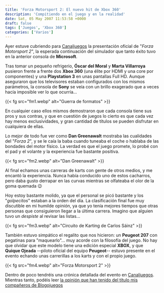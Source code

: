 ```yaml
---
title: 'Forza Motorsport 2: El nuevo hit de Xbox 360'
description: 'Compitiendo en el juego y en la realidad'
date: Sat, 05 May 2007 11:53:58 +0000
draft: false
tags: ['Juegos', 'Xbox 360']
categories: ['Varios']
---
```


Ayer estuve cubriendo para [Canaljuegos](http://www.canaljuegos.com/) la presentación oficial de "_Forza Motorsport 2_", la esperada continuación del simulador que tanto éxito tuvo en la anterior consola de **Microsoft**.

Tras tomar un pequeño refrigerio, **Óscar del Moral** y **Marta Villarroya** pusieron frente a frente dos **Xbox 360** (una élite por HDMI y una core por componentes) y una **Playstation 3** en unas pantallas Full HD. Aunque aseguraron que los televisores estaban configurados con los mismos parámetros, la consola de **Sony** se veía con un brillo exagerado que a veces hacía imposible ver lo que ocurría...

{{< fg src="fm1.webp" alt="Guerra de formatos" >}}

En cualquier caso ellos mismos demostraron que cada consola tiene sus pros y sus contras, y que en cuestión de juegos lo cierto es que cada vez hay menos exclusividades, y gran cantidad de títulos se pueden disfrutar en cualquiera de ellas.

Lo mejor de todo fue ver como **Dan Greenawalt** mostraba las cualidades del "_Forza 2_", y se le caía la baba cuando tuneaba el coche o hablaba de las bondades del motor físico. La verdad es que el juego promete, lo probé con el pad y el volante y la experiencia fue bastante positiva.

{{< fg src="fm2.webp" alt="Dan Greenawalt" >}}

Al final echamos unas carreras de karts con gente de otros medios, y me encantó la experiencia. Nunca había conducido uno de estos cacharros, pero daba gusto derrapar en las curvas mientras se olfateaba el olor de la goma quemada :wink:

Hoy estoy bastante molido, ya que el personal se picó bastante y los "_golpecitos_" estaban a la orden del día. La clasificación final fue muy discutible en mi humilde opinión, ya que yo tenía mejores tiempos que otras personas que consiguieron llegar a la última carrera. Imagino que alguien tuvo un _despiste_ al revisar las listas...

{{< fg src="fm3.webp" alt="Circuito de Karting de Carlos Sáinz" >}}

También estuvo simpático el regalito que nos hicieron: un **Peugeot 207** con pegatinas para "maquearlo"... muy acorde con la filosofía del juego. No hay que olvidar que este modelo tiene una edición especial **XBOX**, y que **Quique Ojeada** --piloto oficial del equipo **Peugeot**-- estuvo presente en el evento echando unas carrerillas a los karts y con el propio juego.

{{< fg src="fm4.webp" alt="Forza Motorsport 2" >}}

Dentro de poco tendréis una crónica detallada del evento en [Canaljuegos](http://www.canaljuegos.com/). Mientras tanto, podéis leer [la opinión que han tenido del título mis compañeros de Blogojuegos](http://blogojuegos.wordpress.com/2007/05/05/asistimos-a-la-presentacion-de-forza-motorsport-2/)